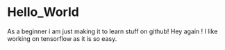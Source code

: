 # Hello_World
As a beginner  i am just making it to learn stuff on github!
Hey again !
I like working on tensorflow as it is so easy.
